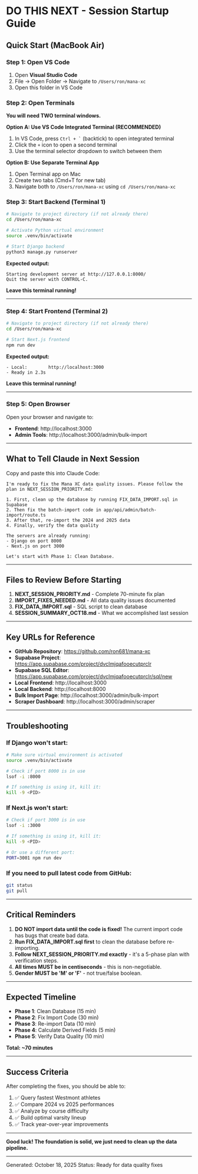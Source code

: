 # DO THIS NEXT - Session Startup Guide

## Quick Start (MacBook Air)

### Step 1: Open VS Code
1. Open **Visual Studio Code**
2. File → Open Folder → Navigate to `/Users/ron/mana-xc`
3. Open this folder in VS Code

### Step 2: Open Terminals

**You will need TWO terminal windows.**

**Option A: Use VS Code Integrated Terminal (RECOMMENDED)**
1. In VS Code, press `` Ctrl + ` `` (backtick) to open integrated terminal
2. Click the `+` icon to open a second terminal
3. Use the terminal selector dropdown to switch between them

**Option B: Use Separate Terminal App**
1. Open Terminal app on Mac
2. Create two tabs (Cmd+T for new tab)
3. Navigate both to `/Users/ron/mana-xc` using `cd /Users/ron/mana-xc`

### Step 3: Start Backend (Terminal 1)

```bash
# Navigate to project directory (if not already there)
cd /Users/ron/mana-xc

# Activate Python virtual environment
source .venv/bin/activate

# Start Django backend
python3 manage.py runserver
```

**Expected output:**
```
Starting development server at http://127.0.0.1:8000/
Quit the server with CONTROL-C.
```

**Leave this terminal running!**

---

### Step 4: Start Frontend (Terminal 2)

```bash
# Navigate to project directory (if not already there)
cd /Users/ron/mana-xc

# Start Next.js frontend
npm run dev
```

**Expected output:**
```
- Local:        http://localhost:3000
- Ready in 2.3s
```

**Leave this terminal running!**

---

### Step 5: Open Browser

Open your browser and navigate to:
- **Frontend**: http://localhost:3000
- **Admin Tools**: http://localhost:3000/admin/bulk-import

---

## What to Tell Claude in Next Session

Copy and paste this into Claude Code:

```
I'm ready to fix the Mana XC data quality issues. Please follow the plan in NEXT_SESSION_PRIORITY.md:

1. First, clean up the database by running FIX_DATA_IMPORT.sql in Supabase
2. Then fix the batch-import code in app/api/admin/batch-import/route.ts
3. After that, re-import the 2024 and 2025 data
4. Finally, verify the data quality

The servers are already running:
- Django on port 8000
- Next.js on port 3000

Let's start with Phase 1: Clean Database.
```

---

## Files to Review Before Starting

1. **NEXT_SESSION_PRIORITY.md** - Complete 70-minute fix plan
2. **IMPORT_FIXES_NEEDED.md** - All data quality issues documented
3. **FIX_DATA_IMPORT.sql** - SQL script to clean database
4. **SESSION_SUMMARY_OCT18.md** - What we accomplished last session

---

## Key URLs for Reference

- **GitHub Repository**: https://github.com/ron681/mana-xc
- **Supabase Project**: https://app.supabase.com/project/dvclmjqafooecutprclr
- **Supabase SQL Editor**: https://app.supabase.com/project/dvclmjqafooecutprclr/sql/new
- **Local Frontend**: http://localhost:3000
- **Local Backend**: http://localhost:8000
- **Bulk Import Page**: http://localhost:3000/admin/bulk-import
- **Scraper Dashboard**: http://localhost:3000/admin/scraper

---

## Troubleshooting

### If Django won't start:
```bash
# Make sure virtual environment is activated
source .venv/bin/activate

# Check if port 8000 is in use
lsof -i :8000

# If something is using it, kill it:
kill -9 <PID>
```

### If Next.js won't start:
```bash
# Check if port 3000 is in use
lsof -i :3000

# If something is using it, kill it:
kill -9 <PID>

# Or use a different port:
PORT=3001 npm run dev
```

### If you need to pull latest code from GitHub:
```bash
git status
git pull
```

---

## Critical Reminders

1. **DO NOT import data until the code is fixed!** The current import code has bugs that create bad data.
2. **Run FIX_DATA_IMPORT.sql first** to clean the database before re-importing.
3. **Follow NEXT_SESSION_PRIORITY.md exactly** - it's a 5-phase plan with verification steps.
4. **All times MUST be in centiseconds** - this is non-negotiable.
5. **Gender MUST be 'M' or 'F'** - not true/false boolean.

---

## Expected Timeline

- **Phase 1**: Clean Database (15 min)
- **Phase 2**: Fix Import Code (30 min)
- **Phase 3**: Re-import Data (10 min)
- **Phase 4**: Calculate Derived Fields (5 min)
- **Phase 5**: Verify Data Quality (10 min)

**Total: ~70 minutes**

---

## Success Criteria

After completing the fixes, you should be able to:

1. ✅ Query fastest Westmont athletes
2. ✅ Compare 2024 vs 2025 performances
3. ✅ Analyze by course difficulty
4. ✅ Build optimal varsity lineup
5. ✅ Track year-over-year improvements

---

**Good luck! The foundation is solid, we just need to clean up the data pipeline.**

---

Generated: October 18, 2025
Status: Ready for data quality fixes
